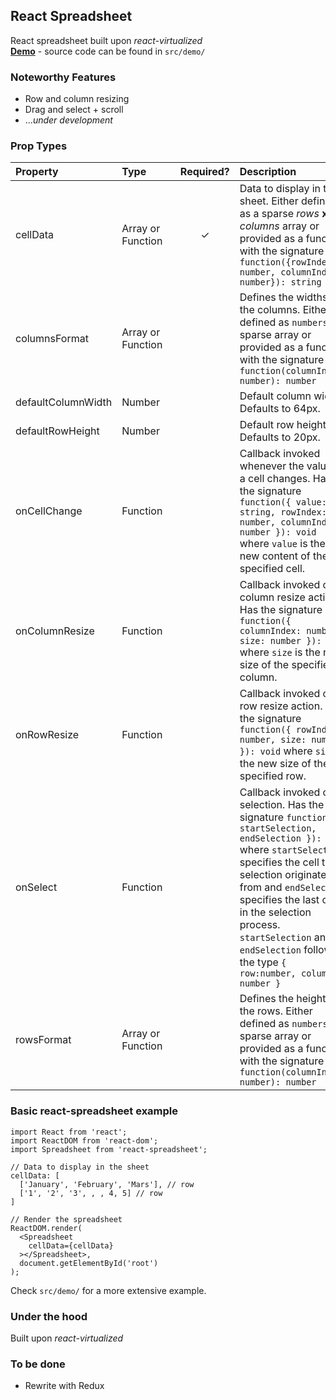 ## React Spreadsheet
React spreadsheet built upon *react-virtualized*  
**[Demo](https://simonfc.github.io/react-spreadsheet/)** - source code can be found in `src/demo/`

### Noteworthy Features
- Row and column resizing
- Drag and select + scroll
- ...*under development*

### Prop Types
| Property | Type&nbsp;&nbsp;&nbsp;&nbsp;&nbsp;&nbsp;&nbsp;&nbsp;&nbsp; | Required? | Description |
|:---|:---|:---:|:---|
| cellData | Array or Function | ✓ | Data to display in the sheet. Either defined as a sparse *rows* **x** *columns* array or provided as a function with the signature ```function({rowIndex: number, columnIndex: number}): string```|
| columnsFormat | Array or Function |  | Defines the widths of the columns. Either defined as ```numbers``` in a sparse array or provided as a function with the signature ```function(columnIndex: number): number```|
| defaultColumnWidth | Number |  | Default column width. Defaults to 64px. |
| defaultRowHeight | Number |  | Default row height. Defaults to 20px. |
| onCellChange | Function |  | Callback invoked whenever the value of a cell changes. Has the signature ```function({ value: string, rowIndex: number, columnIndex: number }): void``` where ```value``` is the new content of the specified cell. |
| onColumnResize | Function |  | Callback invoked on a column resize action. Has the signature ```function({ columnIndex: number, size: number }): void``` where ```size``` is the new size of the specified column. |
| onRowResize | Function |  | Callback invoked on a row resize action. Has the signature ```function({ rowIndex: number, size: number }): void``` where ```size``` is the new size of the specified row. |
| onSelect | Function |  | Callback invoked on selection. Has the signature ```function({ startSelection, endSelection }): void``` where ```startSelection``` specifies the cell the selection originates from and  ```endSelection``` specifies the last cell in the selection process. ```startSelection``` and ```endSelection``` follows the type ```{ row:number, column: number }```|
| rowsFormat | Array or Function |  | Defines the heights of the rows. Either defined as ```numbers``` in a sparse array or provided as a function with the signature ```function(columnIndex: number): number```|

### Basic react-spreadsheet example
~~~~
import React from 'react';
import ReactDOM from 'react-dom';
import Spreadsheet from 'react-spreadsheet';

// Data to display in the sheet
cellData: [
  ['January', 'February', 'Mars'], // row
  ['1', '2', '3', , , 4, 5] // row
]

// Render the spreadsheet
ReactDOM.render(
  <Spreadsheet
    cellData={cellData}
  ></Spreadsheet>,
  document.getElementById('root')
);
~~~~
Check `src/demo/` for a more extensive example.

### Under the hood
Built upon *react-virtualized*

### To be done
- Rewrite with Redux